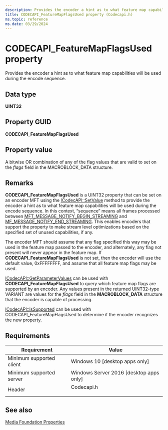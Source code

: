 ```yaml
---
description: Provides the encoder a hint as to what feature map capabilities will be used during the encode sequence.
title: CODECAPI_FeatureMapFlagsUsed property (Codecapi.h)
ms.topic: reference
ms.date: 03/29/2024
---
```


# CODECAPI\_FeatureMapFlagsUsed property

Provides the encoder a hint as to what feature map capabilities will be used during the encode sequence.

## Data type

**UINT32**

## Property GUID

**CODECAPI\_FeatureMapFlagsUsed**

## Property value

A bitwise OR combination of any of the flag values that are valid to set on the *flags* field in the MACROBLOCK_DATA structure.

## Remarks

**CODECAPI_FeatureMapFlagsUsed** is a UINT32 property that can be set on an encoder MFT using the [ICodecAPI::SetValue](/windows/win32/api/strmif/nf-strmif-icodecapi-setvalue) method to provide the encoder a hint as to what feature map capabilities will be used during the encode sequence. In this context, “sequence” means all frames processed between [MFT_MESSAGE_NOTIFY_BEGIN_STREAMING](/windows/win32/api/mftransform/ne-mftransform-mft_message_type) and [MF_MESSAGE_NOTIFY_END_STREAMING](/windows/win32/api/mftransform/ne-mftransform-mft_message_type). This enables encoders that support the property to make stream level optimizations based on the specified set of unused capabilities, if any.

The encoder MFT should assume that any flag specified this way may be used in the feature map passed to the encoder, and alternately, any flag not present will never appear in the feature map.  If **CODECAPI_FeatureMapFlagsUsed** is not set, then the encoder will use the default value, 0xFFFFFFFF, and  assume that all feature map flags may be used.

[ICodecAPI::GetParameterValues](/windows/win32/api/strmif/nf-strmif-icodecapi-getparametervalues) can be used with **CODECAPI_FeatureMapFlagsUsed** to query which feature map flags are supported by an encoder. Any values present in the returned UINT32-type VARIANT are values for the *flags* field in the **MACROBLOCK_DATA** structure that the encoder is capable of processing.

[ICodecAPI::IsSupported](/windows/win32/api/strmif/nf-strmif-icodecapi-issupported) can be used with CODECAPI_FeatureMapFlagsUsed to determine if the encoder recognizes the new property.


## Requirements



| Requirement | Value |
|-------------------------------------|---------------------------------------------------------------------------------------|
| Minimum supported client<br/> | Windows 10 \[desktop apps only\]<br/>                                           |
| Minimum supported server<br/> | Windows Server 2016 \[desktop apps only\]<br/>                                  |
| Header<br/>                   | <dl> <dt>Codecapi.h</dt> </dl> |



## See also

<dl> <dt>

[Media Foundation Properties](media-foundation-properties.md)
</dt> </dl>

 

 




